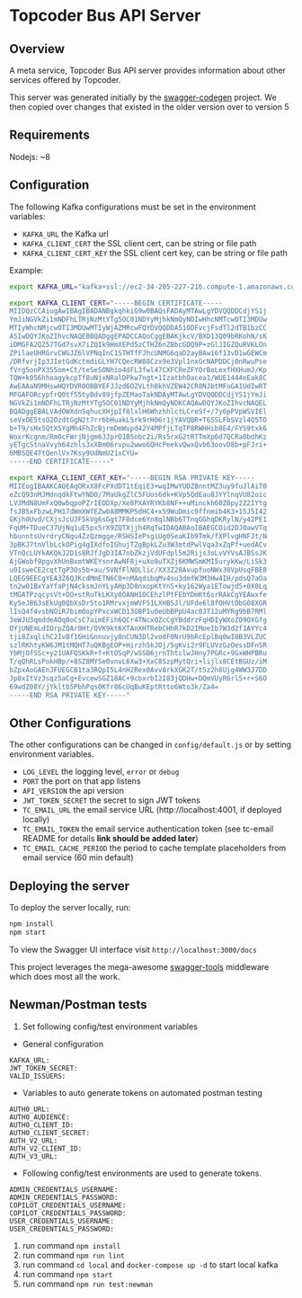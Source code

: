 # Topcoder Bus API Server

## Overview 

A meta service, Topcoder Bus API server provides information about other services offered by Topcoder.

This server was generated initially by the [swagger-codegen](https://github.com/swagger-api/swagger-codegen) project. We then copied over changes that existed in the older version over to version 5

## Requirements

Nodejs: ~8

## Configuration

The following Kafka configurations must be set in the environment variables:

- `KAFKA_URL` the Kafka url
- `KAFKA_CLIENT_CERT` the SSL client cert, can be string or file path
- `KAFKA_CLIENT_CERT_KEY` the SSL client cert key, can be string or file path

Example:

```bash
export KAFKA_URL="kafka+ssl://ec2-34-205-227-216.compute-1.amazonaws.com:9096,kafka+ssl://ec2-34-233-75-247.compute-1.amazonaws.com:9096,kafka+ssl://ec2-34-198-118-170.compute-1.amazonaws.com:9096,kafka+ssl://ec2-34-231-150-104.compute-1.amazonaws.com:9096,kafka+ssl://ec2-34-233-209-20.compute-1.amazonaws.com:9096,kafka+ssl://ec2-34-233-131-252.compute-1.amazonaws.com:9096,kafka+ssl://ec2-52-205-198-73.compute-1.amazonaws.com:9096,kafka+ssl://ec2-52-4-109-80.compute-1.amazonaws.com:9096"

export KAFKA_CLIENT_CERT="-----BEGIN CERTIFICATE-----
MIIDQzCCAiugAwIBAgIBADANBgkqhkiG9w0BAQsFADAyMTAwLgYDVQQDDCdjYS1j
YmJiNGVkZi1mNDFhLTRjNzMtYTg5OC01NDYyMjhkNmQyNDIwHhcNMTcwOTI3MDUw
MTIyWhcNMjcwOTI3MDUwMTIyWjAZMRcwFQYDVQQDDA51ODFvcjFsdTl2dTB1bzCC
ASIwDQYJKoZIhvcNAQEBBQADggEPADCCAQoCggEBAKjkcV/BXD13Q09bRKohN/sK
iDMGFA2QZ57TGd7svX7iZQIk9HmXEPd5zCTHZ6nZBbcGDQ9P+zGlJIGZQuRVKLOn
ZPilaeUHRGrvCWGJZ6lVPNqInC1STHTfFJhcUNMG6qaD2ayBAw16f13vD1wGEWCm
/DRfvrjIp3JIetGdKctmdiGLYH7CQecRW88Czx9e3Vpl1nxGcNAPDDCj0nRwuPse
fVrg5onPX355om+Ct/teSeSONhio4dFL3fwl47CXFCReZFYOrBoLexfHXHumJ/Kp
TQW+k056hhoagykcpTf8uNjxNRalDPkw7ngt+1IzatbhOacea1/WUE1444eEak8C
AwEAAaN9MHswHQYDVR0OBBYEFJJzd6OZVLthBkhVZEW42CR8NJbtMFoGA1UdIwRT
MFGAFORcypfrQ0tfS5tyBdv89jfpZEMaoTakNDAyMTAwLgYDVQQDDCdjYS1jYmJi
NGVkZi1mNDFhLTRjNzMtYTg5OC01NDYyMjhkNmQyNDKCAQAwDQYJKoZIhvcNAQEL
BQADggEBALVAdOWXdnSqhucXHjpIf0lxlH6WhzhhlctLCreSf+/7y6pPVpWSVIEl
seVxOE5tsO2OzdtGgN2t7rr6bHuakL5rk9rH06r1jYAVQBR+T6SSLFbSVzl4Q5TO
b+T9/sHx5QtXSYgMh4FhZcBjrmDmWvpd42Y4MPfjLTqTP8RWHHib8E4/FYS9txk6
WoxrKcgnm/RmOcFWrjNjgm6JJprO1BSnbc2i/Rs5rxG2tRTTmXp6d7QCRa0bdhKz
yETgcStnaVvyh64zhls3xXBm06rvpu2wwo6QHcPeekvQwxQvb63oovD8b+pFJri+
6MBSQE4TtQenlVx7Ksy9UdNmU21xCYU=
-----END CERTIFICATE-----"

export KAFKA_CLIENT_CERT_KEY="-----BEGIN RSA PRIVATE KEY-----
MIIEogIBAAKCAQEAqORxX8FcPXdDT1tEqiE3+wqIMwYUDZBnntMZ3uy9fuJlAiT0
eZcQ93nMJMdnqdkFtwYND0/7MaUkgZlC5FUos6dk+KVp5QdEau8JYYlnqVU82oic
LVJMdN8UmFxQ0wbqpoPZrIEDDXp/Xe8PXAYRYKb8NF++uMinckh60Z0py2Z2IYtg
fsJB5xFbzwLPH17dWmXWfEZw0A8MMKPSdHC4+x59WuDmic9ffnmib4K3+15J5I42
GKjh0Uvd/CXjsJcUJF5kVg6sGgt7F8dce6Yn8qlNBb6TTnqGGhqDKRylN/y42PE1
FqUM+TDueC37UjNq1uE5px5rX9ZQTXjjh4RqTwIDAQABAoIBAEGCOid2DJ0awVTq
hbunntsUvrdryCNqu4ZzQzmgge/RSHSIePsgiUg0SeaKIb9Tmk/fXPlvgHNFJt/N
3pBKJ7tnVlbLckOPig4gIXdfoIGhujTZgBpkLZu3W3mtdPwlVqa3xZqPf+uedACv
VTnQcLUYkAKQkJ2D1s8RJfJgD3IA7nbZkzjVdUFdpl5m2Rijs3oLvVYVsAJBSsJK
AjGWobf9pgvXhUnBxmtWKEYsnrAwNF8j+uXo8uTXZj6KMWSmKMI5urykKw/LiSk3
u0IsweCE2cqtTgP3Os5b+au/SVNfFlNOLlic/XX3Z28AvupfuoNWx30VpUsqFBE8
LQEG9EECgYEA3Z6QJKcdMmETN6C0+nMAqdibqMv4su3dmfW3M3Hw4IH/pdsQ7aOa
tn2w01BxYaYfaPjN4cksmJnYLyAHp3D8nxopKtYnS+ky162Wya1ETowjd5+0X0Lq
tMGATPzqcysVt+OO+stRuTkLKXy0OANH1OCEhzlPtFEbYDmKt6srRAkCgYEAwxfe
Ky5eJB63sEkUg0QbXsDr5to1RMrvxjmWVF51LXHBSJl/UFde6l8fOHVtDbG08XGR
lIsQ4f4vsbNOiR7bim0opYPxcxWCD13GBP1u0eUbBPpU4ac0JT12uMYRg9bB7RMl
3eWJU3qmddeAOq0oCsC7aimEFih6QCr4TNcxQZcCgYBddrzFqHDIyWXoZO9OXGfg
OYjUNEmLdIOrpZQAr0Ht/QVK9kt6XTAnXHTRebCHhR7kD2IMoeIb7W3d2f1AYYc4
tji8ZxqlihC2IvBf16HiGnnuvjy8nCUN3Dl2vodF0NrU9bRcEplBq0wI0B3VLZUC
szlRKhtyKW6JM1tMQHT7uQKBgEOP+Hirzh5kJOj/5gKvi2r9FLUVzGzOessDFnSR
YbMjOfSSc+y21UAFQSKkR+f+KtOSqP/wSSB6jrnThtclwJHny7PGRc+9GxWHPBRu
T/qQhRLsPokHBp/+8SZ8MYSe0vnvL6Xw3+XxC8SzpMytOri+lijlx8CEtBGUz/iM
bZpxAoGAEnJFUEGCB1ta3RQpI5L4nH2Rex0Avv8rkXGK2T/t5z2h8Ujg4WW3J7DD
Jp8xItVz3sqz5aCg+EvcewSGZ18AC+9cbxrbI2I83jQDHw+DQmVUyR6rl5+r+S6O
69wdZ08Y/jYkltb5PbhPqs0Kfr86cUqBuKEptRtto6Wto3k/Za4=
-----END RSA PRIVATE KEY-----"
```

## Other Configurations

The other configurations can be changed in `config/default.js` or by setting environment variables.

- `LOG_LEVEL` the logging level, `error` or `debug`
- `PORT` the port on that app listens
- `API_VERSION` the api version
- `JWT_TOKEN_SECRET` the secret to sign JWT tokens
- `TC_EMAIL_URL` the email service URL (http://localhost:4001, if deployed locally)
- `TC_EMAIL_TOKEN` the email service authentication token (see tc-email README for details **link should be added later**)
- `TC_EMAIL_CACHE_PERIOD` the period to cache template placeholders from email service (60 min default)

## Deploying the server

To deploy the server locally, run:

```bash
npm install
npm start
```

To view the Swagger UI interface visit `http://localhost:3000/docs`

This project leverages the mega-awesome [swagger-tools](https://github.com/apigee-127/swagger-tools) middleware which does most all the work.

## Newman/Postman tests

1. Set following config/test environment variables
- General configuration
```
KAFKA_URL:
JWT_TOKEN_SECRET:
VALID_ISSUERS:
```
- Variables to auto generate tokens on automated postman testing
```
AUTH0_URL:
AUTH0_AUDIENCE:
AUTH0_CLIENT_ID:
AUTH0_CLIENT_SECRET:
AUTH_V2_URL:
AUTH_V2_CLIENT_ID:
AUTH_V3_URL:
```
- Following config/test environments are used to generate tokens.
```
ADMIN_CREDENTIALS_USERNAME:
ADMIN_CREDENTIALS_PASSWORD:
COPILOT_CREDENTIALS_USERNAME:
COPILOT_CREDENTIALS_PASSWORD:
USER_CREDENTIALS_USERNAME:
USER_CREDENTIALS_PASSWORD:
```

1. run command `npm install`
2. run command `npm run lint`
3. run command `cd local` and `docker-compose up -d` to start local kafka
4. run command `npm start`
5. run command `npm run test:newman`